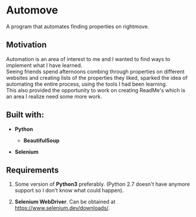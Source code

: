 # Automove
A program that automates finding properties on rightmove.

## Motivation
Automation is an area of interest to me and I wanted to find ways to implement what I have learned.  
Seeing friends spend afternoons combing through properties on different websites and creating lists of the properties they liked, sparked the idea of automating the entire process, using the tools I had been learning.  
This also provided the opportunity to work on creating ReadMe's which is an area I realize need some more work.

## Built with:
* **Python**
    - **BeautifulSoup**

* **Selenium**

## Requirements
1. Some version of **Python3** preferably. (Python 2.7 doesn't have anymore support so I don't know what could happen). 

2. **Selenium WebDriver**. Can be obtained at https://www.selenium.dev/downloads/.



